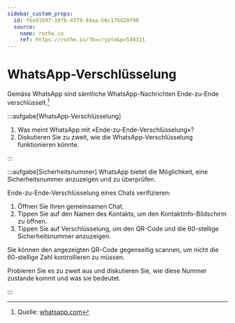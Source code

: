 ```yaml
---
sidebar_custom_props:
  id: f6a91697-18fb-4379-84aa-b6c17bd20f80
  source:
    name: rothe.io
    ref: https://rothe.io/?b=crypto&p=549311
---
```



# WhatsApp-Verschlüsselung

Gemäss WhatsApp sind sämtliche WhatsApp-Nachrichten Ende-zu-Ende verschlüsselt.[^1]

:::aufgabe[WhatsApp-Verschlüsselung]
1. Was meint WhatsApp mit «Ende-zu-Ende-Verschlüsselung»?
2. Diskutieren Sie zu zweit, wie die WhatsApp-Verschlüsselung funktionieren könnte.

<Answer type="text" webKey="be104161-251e-43e3-841d-23861b4c79de" />
:::

:::aufgabe[Sicherheitsnummer]
WhatsApp bietet die Möglichkeit, eine Sicherheitsnummer anzuzeigen und zu überprüfen.

Ende-zu-Ende-Verschlüsselung eines Chats verifizieren:

1. Öffnen Sie Ihren gemeinsamen Chat.
2. Tippen Sie auf den Namen des Kontakts, um den Kontaktinfo-Bildschirm zu öffnen.
3. Tippen Sie auf Verschlüsselung, um den QR-Code und die 60-stellige Sicherheitsnummer anzuzeigen.

Sie können den angezeigten QR-Code gegenseitig scannen, um nicht die 60-stellige Zahl kontrollieren zu müssen.

Probieren Sie es zu zweit aus und diskutieren Sie, wie diese Nummer zustande kommt und was sie bedeutet.

<Answer type="text" webKey="71db4003-b108-4c34-bedd-ba6c182805cd" />

:::


[^1]: Quelle: [whatsapp.com](https://faq.whatsapp.com/general/security-and-privacy/end-to-end-encryption/?lang=de)
